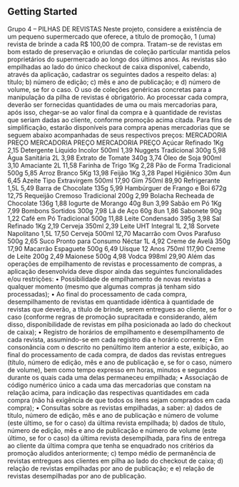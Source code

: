 ## Getting Started

Grupo 4 – PILHAS DE REVISTAS
Neste projeto, considere a existência de um pequeno supermercado que oferece, a título de promoção, 1 (uma) revista de brinde a
cada R$ 100,00 de compra. Tratam-se de revistas em bom estado de preservação e oriundas de coleção particular mantida pelos
proprietários do supermercado ao longo dos últimos anos. As revistas são empilhadas ao lado do único checkout de caixa disponível,
cabendo, através da aplicação, cadastrar os seguintes dados a respeito delas: a) título; b) número de edição; c) mês e ano de
publicação; e d) número de volume, se for o caso. O uso de coleções genéricas concretas para a manipulação da pilha de
revistas é obrigatório. Ao processar cada compra, deverão ser fornecidas quantidades de uma ou mais mercadorias para, após isso,
chegar-se ao valor final da compra e à quantidade de revistas que seriam dadas ao cliente, conforme promoção acima citada. Para
fins de simplificação, estarão disponíveis para compra apenas mercadorias que se seguem abaixo acompanhadas de seus respectivos
preços:
MERCADORIA PREÇO MERCADORIA PREÇO MERCADORIA PREÇO
Açúcar Refinado 1Kg 2,15 Detergente Líquido Incolor
500ml 1,39 Nuggets Tradicional 300g 5,98
Água Sanitária 2L 3,98 Extrato de Tomate 340g 3,74 Óleo de Soja 900ml 3,10
Amaciante 2L 11,58 Farinha de Trigo 1Kg 2,28 Pão de Forma Tradicional 500g 5,85
Arroz Branco 5Kg 13,98 Feijão 1Kg 3,28 Papel Higiênico 30m 4un 6,45
Azeite Tipo Extravirgem 500ml 17,90 Gim 750ml 89,90 Refrigerante 1,5L 5,49
Barra de Chocolate 135g 5,99 Hambúrguer de Frango e Boi
672g 12,75 Requeijão Cremoso Tradicional
200g 2,99
Bolacha Recheada de
Chocolate 136g 1,88 Iogurte de Morango 40g 8un 3,99 Sabão em Pó 1Kg 7,99
Bombons Sortidos 300g 7,98 Lã de Aço 60g 8un 1,86 Sabonete 90g 1,22
Café em Pó Tradicional 500g 11,88 Leite Condensado 395g 3,98 Sal Refinado 1Kg 2,19
Cerveja 350ml 2,39 Leite UHT Integral 1L 2,18 Sorvete Napolitano 1,5L 17,50
Cerveja 500ml 12,70 Macarrão com Ovos Parafuso
500g 2,65 Suco Pronto para Consumo
Néctar 1L 4,92
Creme de Avelã 350g 17,90 Macarrão Espaguete 500g 6,49 Uísque 12 Anos 750ml 117,90
Creme de Leite 200g 2,49 Maionese 500g 4,98 Vodca 998ml 29,90
Além das operações de empilhamento de revistas e processamento de compras, a aplicação desenvolvida deve dispor ainda das
seguintes funcionalidades e/ou restrições:
• Possibilidade de empilhamento de novas revistas a qualquer momento (mesmo que algumas compras já tenham sido
processadas);
• Ao final do processamento de cada compra, desempilhamento de revistas em quantidade idêntica à quantidade de revistas que
deverão, a título de brinde, serem entregues ao cliente, se for o caso (conforme regras de promoção supracitada e considerando,
além disso, disponibilidade de revistas em pilha posicionada ao lado do checkout de caixa);
• Registro de horários de empilhamento e desempilhamento de cada revista, assumindo-se em cada registro dia e horário
corrente;
• Em consonância com o descrito no penúltimo item anterior a este, exibição, ao final do processamento de cada compra, de
dados das revistas entregues (título, número de edição, mês e ano de publicação e, se for o caso, número de volume), bem como
tempo expresso em horas, minutos e segundos durante os quais cada uma delas permaneceu empilhada;
• Associação de código numérico único a cada uma das mercadorias que constam na relação acima, para indicação das
respectivas quantidades em cada compra (não há exigência de que todos os itens sejam comprados em cada compra);
• Consultas sobre as revistas empilhadas, a saber: a) dados de título, número de edição, mês e ano de publicação e número de
volume (este último, se for o caso) da última revista empilhada; b) dados de título, número de edição, mês e ano de publicação e
número de volume (este último, se for o caso) da última revista desempilhada, para fins de entrega ao cliente da última compra
que tenha se enquadrado nos critérios da promoção aludidos anteriormente; c) tempo médio de permanência de revistas
entregues aos clientes em pilha ao lado do checkout de caixa; d) relação de revistas empilhadas por ano de publicação; e e)
relação de revistas desempilhadas por ano de publicação.